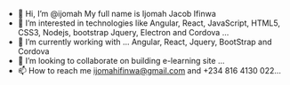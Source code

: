 - 👋 Hi, I’m @ijomah
     My full name is Ijomah Jacob Ifinwa
- 👀 I’m interested in technologies like Angular, React, JavaScript, HTML5, CSS3, Nodejs, bootstrap Jquery, Electron and Cordova ...
- 🌱 I’m currently working with ... Angular, React, Jquery, BootStrap and Cordova
- 💞️ I’m looking to collaborate on building e-learning site ...
- 📫 How to reach me ijomahifinwa@gmail.com and +234 816 4130 022...

<!---
ijomah/ijomah is a ✨ special ✨ repository because its `README.md` (this file) appears on your GitHub profile.
You can click the Preview link to take a look at your changes.
--->
